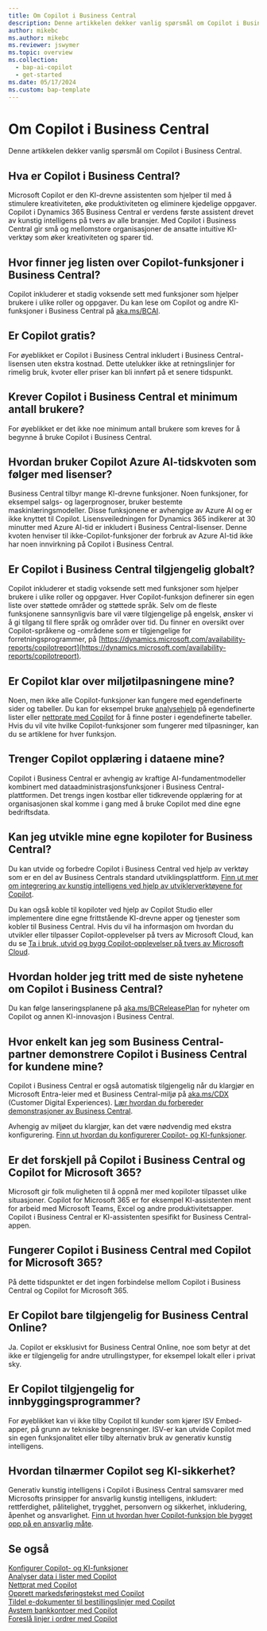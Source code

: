 ```yaml
---
title: Om Copilot i Business Central
description: Denne artikkelen dekker vanlig spørsmål om Copilot i Business Central.
author: mikebc
ms.author: mikebc
ms.reviewer: jswymer
ms.topic: overview
ms.collection:
  - bap-ai-copilot
  - get-started
ms.date: 05/17/2024
ms.custom: bap-template
---
```


# Om Copilot i Business Central

Denne artikkelen dekker vanlig spørsmål om Copilot i Business Central.

## Hva er Copilot i Business Central?

Microsoft Copilot er den KI-drevne assistenten som hjelper til med å stimulere kreativiteten, øke produktiviteten og eliminere kjedelige oppgaver. Copilot i Dynamics 365 Business Central er verdens første assistent drevet av kunstig intelligens på tvers av alle bransjer. Med Copilot i Business Central gir små og mellomstore organisasjoner de ansatte intuitive KI-verktøy som øker kreativiteten og sparer tid.

## Hvor finner jeg listen over Copilot-funksjoner i Business Central?

Copilot inkluderer et stadig voksende sett med funksjoner som hjelper brukere i ulike roller og oppgaver. Du kan lese om Copilot og andre KI-funksjoner i Business Central på [aka.ms/BCAI](https://aka.ms/BCAI). 

## Er Copilot gratis?

For øyeblikket er Copilot i Business Central inkludert i Business Central-lisensen uten ekstra kostnad. Dette utelukker ikke at retningslinjer for rimelig bruk, kvoter eller priser kan bli innført på et senere tidspunkt.

## Krever Copilot i Business Central et minimum antall brukere?

For øyeblikket er det ikke noe minimum antall brukere som kreves for å begynne å bruke Copilot i Business Central.

## Hvordan bruker Copilot Azure AI-tidskvoten som følger med lisenser?

Business Central tilbyr mange KI-drevne funksjoner. Noen funksjoner, for eksempel salgs- og lagerprognoser, bruker bestemte maskinlæringsmodeller. Disse funksjonene er avhengige av Azure AI og er ikke knyttet til Copilot. Lisensveiledningen for Dynamics 365 indikerer at 30 minutter med Azure AI-tid er inkludert i Business Central-lisenser. Denne kvoten henviser til ikke-Copilot-funksjoner der forbruk av Azure AI-tid ikke har noen innvirkning på Copilot i Business Central.

## Er Copilot i Business Central tilgjengelig globalt? 

Copilot inkluderer et stadig voksende sett med funksjoner som hjelper brukere i ulike roller og oppgaver. Hver Copilot-funksjon definerer sin egen liste over støttede områder og støttede språk. Selv om de fleste funksjonene sannsynligvis bare vil være tilgjengelige på engelsk, ønsker vi å gi tilgang til flere språk og områder over tid. Du finner en oversikt over Copilot-språkene og -områdene som er tilgjengelige for forretningsprogrammer, på [https://dynamics.microsoft.com/availability-reports/copilotreport](https://dynamics.microsoft.com/availability-reports/copilotreport).

## Er Copilot klar over miljøtilpasningene mine?

Noen, men ikke alle Copilot-funksjoner kan fungere med egendefinerte sider og tabeller. Du kan for eksempel bruke [analysehjelp](analysis-assist.md) på egendefinerte lister eller [nettprate med Copilot](chat-with-copilot.md) for å finne poster i egendefinerte tabeller. Hvis du vil vite hvilke Copilot-funksjoner som fungerer med tilpasninger, kan du se artiklene for hver funksjon.

## Trenger Copilot opplæring i dataene mine?

Copilot i Business Central er avhengig av kraftige AI-fundamentmodeller kombinert med dataadministrasjonsfunksjoner i Business Central-plattformen. Det trengs ingen kostbar eller tidkrevende opplæring for at organisasjonen skal komme i gang med å bruke Copilot med dine egne bedriftsdata.

## Kan jeg utvikle mine egne kopiloter for Business Central?

Du kan utvide og forbedre Copilot i Business Central ved hjelp av verktøy som er en del av Business Centrals standard utviklingsplattform. [Finn ut mer om integrering av kunstig intelligens ved hjelp av utviklerverktøyene for Copilot](/dynamics365/business-central/dev-itpro/developer/ai-integration-landing-page).

Du kan også koble til kopiloter ved hjelp av Copilot Studio eller implementere dine egne frittstående KI-drevne apper og tjenester som kobler til Business Central. Hvis du vil ha informasjon om hvordan du utvikler eller tilpasser Copilot-opplevelser på tvers av Microsoft Cloud, kan du se [Ta i bruk, utvid og bygg Copilot-opplevelser på tvers av Microsoft Cloud](/microsoft-cloud/dev/copilot/overview).

## Hvordan holder jeg tritt med de siste nyhetene om Copilot i Business Central? 

Du kan følge lanseringsplanene på [aka.ms/BCReleasePlan](https://aka.ms/BCReleasePlan) for nyheter om Copilot og annen KI-innovasjon i Business Central.

## Hvor enkelt kan jeg som Business Central-partner demonstrere Copilot i Business Central for kundene mine?

Copilot i Business Central er også automatisk tilgjengelig når du klargjør en Microsoft Entra-leier med et Business Central-miljø på [aka.ms/CDX](https://aka.ms/CDX) (Customer Digital Experiences). [Lær hvordan du forbereder demonstrasjoner av Business Central](/dynamics365/business-central/dev-itpro/administration/demo-environment).  

Avhengig av miljøet du klargjør, kan det være nødvendig med ekstra konfigurering. [Finn ut hvordan du konfigurerer Copilot- og KI-funksjoner](/dynamics365/business-central/enable-ai).

## Er det forskjell på Copilot i Business Central og Copilot for Microsoft 365?

Microsoft gir folk muligheten til å oppnå mer med kopiloter tilpasset ulike situasjoner. Copilot for Microsoft 365 er for eksempel KI-assistenten ment for arbeid med Microsoft Teams, Excel og andre produktivitetsapper. Copilot i Business Central er KI-assistenten spesifikt for Business Central-appen.

## Fungerer Copilot i Business Central med Copilot for Microsoft 365?

På dette tidspunktet er det ingen forbindelse mellom Copilot i Business Central og Copilot for Microsoft 365.

## Er Copilot bare tilgjengelig for Business Central Online? 

Ja. Copilot er eksklusivt for Business Central Online, noe som betyr at det ikke er tilgjengelig for andre utrullingstyper, for eksempel lokalt eller i privat sky.

## Er Copilot tilgjengelig for innbyggingsprogrammer? 

For øyeblikket kan vi ikke tilby Copilot til kunder som kjører ISV Embed-apper, på grunn av tekniske begrensninger. ISV-er kan utvide Copilot med sin egen funksjonalitet eller tilby alternativ bruk av generativ kunstig intelligens.

## Hvordan tilnærmer Copilot seg KI-sikkerhet? 

Generativ kunstig intelligens i Copilot i Business Central samsvarer med Microsofts prinsipper for ansvarlig kunstig intelligens, inkludert: rettferdighet, pålitelighet, trygghet, personvern og sikkerhet, inkludering, åpenhet og ansvarlighet. [Finn ut hvordan hver Copilot-funksjon ble bygget opp på en ansvarlig måte](responsible-ai-overview.md).

## Se også

[Konfigurer Copilot- og KI-funksjoner](enable-ai.md)  
[Analyser data i lister med Copilot](analysis-assist.md)  
[Nettprat med Copilot](chat-with-copilot.md)  
[Opprett markedsføringstekst med Copilot](item-marketing-text.md)  
[Tildel e-dokumenter til bestillingslinjer med Copilot](map-edocuments-with-copilot.md)  
[Avstem bankkontoer med Copilot](bank-reconciliation-with-copilot.md)  
[Foreslå linjer i ordrer med Copilot](sales-suggest-sales-lines-with-copilot.md)  